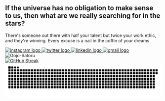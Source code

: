 ## If the universe has no obligation to make sense to us, then what are we really searching for in the stars?

There's someone out there with half your talent but twice your work ethic, and they're winning. Every excuse is a nail in the coffin of your dreams.

<div align="left">
  <a href="https://www.instagram.com/ani_.mem">
    <img src="https://raw.githubusercontent.com/maurodesouza/profile-readme-generator/master/src/assets/icons/social/instagram/default.svg" width="47" height="35" alt="instagram logo"  />
  </a>
  <a href="https://x.com/anirudh_mem">
    <img src="https://raw.githubusercontent.com/maurodesouza/profile-readme-generator/master/src/assets/icons/social/twitter/default.svg" width="47" height="35" alt="twitter logo"  />
  </a>
  <a href="https://www.linkedin.com/in/anirudhmemani">
    <img src="https://raw.githubusercontent.com/maurodesouza/profile-readme-generator/master/src/assets/icons/social/linkedin/default.svg" width="47" height="35" alt="linkedin logo"  />
  </a>
  <a href="mailto:nemanianirudh@gmail.com">
    <img src="https://raw.githubusercontent.com/maurodesouza/profile-readme-generator/master/src/assets/icons/social/gmail/default.svg" width="47" height="35" alt="gmail logo" />
  </a>
</div>

<div>
    <img alt="Gojo-Satoru" src="https://i.ibb.co/PjVpySF/gojo-banner-4.gif" height="300" />
</div>

<a href="https://git.io/streak-stats">
    <img src="http://github-readme-streak-stats.herokuapp.com?user=AnirudhMemani&theme=dark&background=000000&card_width=696" alt="GitHub Streak" />
</a>

<picture>
  <source media="(prefers-color-scheme: dark)" srcset="https://raw.githubusercontent.com/AnirudhMemani/AnirudhMemani/output/github-snake-dark.svg" />
  <source media="(prefers-color-scheme: light)" srcset="https://raw.githubusercontent.com/AnirudhMemani/AnirudhMemani/output/github-snake.svg" />
  <img alt="github-snake" src="https://raw.githubusercontent.com/AnirudhMemani/AnirudhMemani/output/github-snake.svg" />
</picture>
